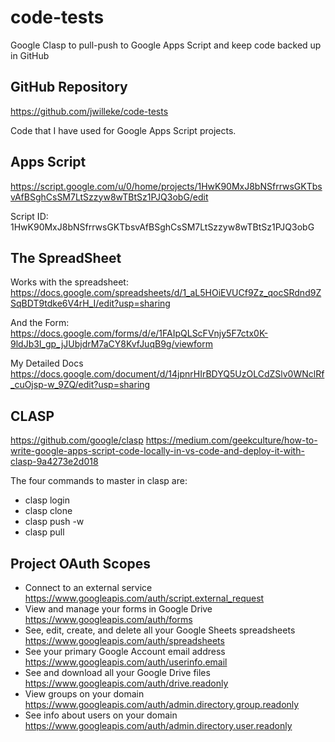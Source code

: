 # code-tests

Google Clasp to pull-push to Google Apps Script and keep code backed up in GitHub

## GitHub Repository

<https://github.com/jwilleke/code-tests>

Code that I have used for Google Apps Script projects.

## Apps Script

<https://script.google.com/u/0/home/projects/1HwK90MxJ8bNSfrrwsGKTbsvAfBSghCsSM7LtSzzyw8wTBtSz1PJQ3obG/edit>

Script ID: 1HwK90MxJ8bNSfrrwsGKTbsvAfBSghCsSM7LtSzzyw8wTBtSz1PJQ3obG

## The SpreadSheet

Works with the spreadsheet: <https://docs.google.com/spreadsheets/d/1_aL5HOiEVUCf9Zz_qocSRdnd9ZSqBDT9tdke6V4rH_I/edit?usp=sharing>

And the Form: <https://docs.google.com/forms/d/e/1FAIpQLScFVnjy5F7ctx0K-9ldJb3I_gp_jJUbjdrM7aCY8KvfJuqB9g/viewform>

My Detailed Docs <https://docs.google.com/document/d/14jpnrHIrBDYQ5UzOLCdZSlv0WNclRf_cuOjsp-w_9ZQ/edit?usp=sharing>

## CLASP

<https://github.com/google/clasp>
<https://medium.com/geekculture/how-to-write-google-apps-script-code-locally-in-vs-code-and-deploy-it-with-clasp-9a4273e2d018>

The four commands to master in clasp are:

- clasp login
- clasp clone
- clasp push -w
- clasp pull

## Project OAuth Scopes

- Connect to an external service <https://www.googleapis.com/auth/script.external_request>
- View and manage your forms in Google Drive <https://www.googleapis.com/auth/forms>
- See, edit, create, and delete all your Google Sheets spreadsheets <https://www.googleapis.com/auth/spreadsheets>
- See your primary Google Account email address <https://www.googleapis.com/auth/userinfo.email>
- See and download all your Google Drive files <https://www.googleapis.com/auth/drive.readonly>
- View groups on your domain <https://www.googleapis.com/auth/admin.directory.group.readonly>
- See info about users on your domain <https://www.googleapis.com/auth/admin.directory.user.readonly>
